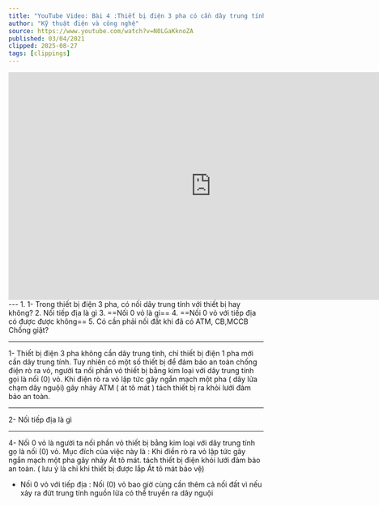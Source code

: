 ```yaml
---
title: "YouTube Video: Bài 4 :Thiết bị điện 3 pha có cần dây trung tính không - Nối tiếp địa là gì, nối O vỏ với tiếp địa ? - YouTube"
author: "Kỹ thuật điện và công nghệ"
source: https://www.youtube.com/watch?v=N0LGaKknoZA
published: 03/04/2021
clipped: 2025-08-27
tags: [clippings]
---
```


<iframe width="800" height="450" src="https://www.youtube.com/embed/N0LGaKknoZA" frameborder="0" allow="accelerometer; autoplay; clipboard-write; encrypted-media; gyroscope; picture-in-picture" allowfullscreen></iframe>
---
1. 1- Trong thiết bị điện 3 pha, có nối dây trung tính với thiết bị hay không?
2. Nối tiếp địa là gì
3. ==Nối 0 vỏ là gì==
4. ==Nối 0 vỏ với tiếp địa có được được không==
5. Có cần phải nối đất khi đã có ATM, CB,MCCB Chống giật?

---
1- Thiết bị điện 3 pha không cần dây trung tính, chỉ thiết bị điện 1 pha mới cần dây trung tính. 
Tuy nhiên có một số thiết bị để đảm bảo an toàn chống điện rò ra vỏ, người ta nối phần vỏ thiết bị bằng kim loại với dây trung tính gọi là nối (0) vỏ.
Khi điện rò ra vỏ lập tức gây ngắn mạch một pha ( dây lửa chạm dây nguội) gây nhảy ATM ( át tô mát ) tách thiết bị ra khỏi lưới đảm bảo an toàn.

---
2- Nối tiếp địa là gì


---
4- Nối 0 vỏ  là người ta nối phần vỏ thiết bị bằng kim loại với dây trung tính gọ là nối (0) vỏ.
Mục đích của việc này là : Khi điền rò ra vỏ lập tức gây ngắn mạch một pha gây nhảy Át tô mát. tách thiết bị điện khỏi lưới đảm bảo an toàn. ( lưu ý là chỉ khi thiết bị được lắp Át tô mát bảo vệ)

- Nối 0 vỏ với tiếp địa : Nối (0) vỏ bao giờ cùng cần thêm cả nối đất vì nếu xảy ra đứt trung tính nguồn lửa có thể truyền ra dây nguội